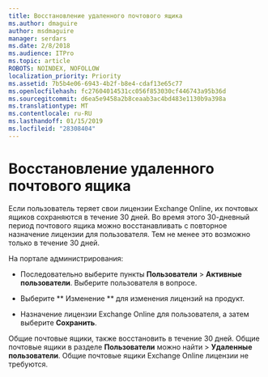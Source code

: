 ```yaml
---
title: Восстановление удаленного почтового ящика
ms.author: dmaguire
author: msdmaguire
manager: serdars
ms.date: 2/8/2018
ms.audience: ITPro
ms.topic: article
ROBOTS: NOINDEX, NOFOLLOW
localization_priority: Priority
ms.assetid: 7b5b4e06-6943-4b2f-b8e4-cdaf13e65c77
ms.openlocfilehash: fc27604014531cc056f853030cf446743a95b36d
ms.sourcegitcommit: d6ea5e9458a2b8ceaab3ac4bd483e1130b9a398a
ms.translationtype: MT
ms.contentlocale: ru-RU
ms.lasthandoff: 01/15/2019
ms.locfileid: "28308404"
---
```

# <a name="restore-a-deleted-mailbox"></a>Восстановление удаленного почтового ящика

Если пользователь теряет свои лицензии Exchange Online, их почтовых ящиков сохраняются в течение 30 дней. Во время этого 30-дневный период почтового ящика можно восстанавливать с повторное назначение лицензии для пользователя. Тем не менее это возможно только в течение 30 дней.
  
На портале администрирования:
  
- Последовательно выберите пункты **Пользователи** \> **Активные пользователи**. Выберите пользователя в вопросе.
    
- Выберите ** Изменение ** для изменения лицензий на продукт. 
    
- Назначение лицензии Exchange Online для пользователя, а затем выберите **Сохранить**.
    
Общие почтовые ящики, также восстановить в течение 30 дней. Общие почтовые ящики в разделе **Пользователи** можно найти \> **Удаленные пользователи**. Общие почтовые ящики Exchange Online лицензии не требуются.
  

